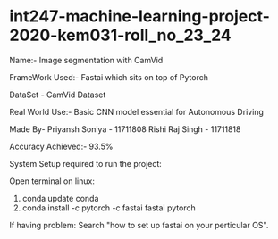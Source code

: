 # int247-machine-learning-project-2020-kem031-roll_no_23_24

Name:- Image segmentation with CamVid

FrameWork Used:- Fastai which sits on top of Pytorch

DataSet - CamVid Dataset

Real World Use:- Basic CNN model essential for Autonomous Driving

Made By- Priyansh Soniya - 11711808
         Rishi Raj Singh - 11711818

Accuracy Achieved:- 93.5%

System Setup required to run the project:

Open terminal on linux:
1. conda update conda
2. conda install -c pytorch -c fastai fastai pytorch

If having problem:
Search "how to set up fastai on your perticular OS".
